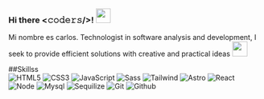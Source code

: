 ### Hi there <𝚌𝚘𝚍𝚎𝚛𝚜/>! <img src="https://github.com/TheDudeThatCode/TheDudeThatCode/blob/master/Assets/Hi.gif" width="29px">

Mi nombre es carlos.
Technologist in software analysis and development, I seek to provide efficient solutions with creative and practical ideas <img src="https://media.giphy.com/media/WUlplcMpOCEmTGBtBW/giphy.gif" width="30">

##Skillss <br/>
![HTML5](https://img.shields.io/badge/-HTML5-%23E44D27?style=flat-square&logo=html5&logoColor=ffffff)
![CSS3](https://img.shields.io/badge/-CSS3-%231572B6?style=flat-square&logo=css3)
![JavaScript](https://img.shields.io/badge/-JavaScript-black?style=flat-square&logo=javascript)
![Sass](https://img.shields.io/badge/-Sass-%23CC6699?style=flat-square&logo=sass&logoColor=ffffff)
![Tailwind](https://img.shields.io/badge/-Sass-%23CC6699?style=flat-square&logo=sass&logoColor=ffffff)
![Astro](https://img.shields.io/badge/-Sass-%23CC6699?style=flat-square&logo=sass&logoColor=ffffff)
![React](https://img.shields.io/badge/-Sass-%23CC6699?style=flat-square&logo=sass&logoColor=ffffff)
![Node](https://img.shields.io/badge/-Sass-%23CC6699?style=flat-square&logo=sass&logoColor=ffffff)
![Mysql](https://img.shields.io/badge/-Sass-%23CC6699?style=flat-square&logo=sass&logoColor=ffffff)
![Sequilize](https://img.shields.io/badge/-Sass-%23CC6699?style=flat-square&logo=sass&logoColor=ffffff)
![Git](https://img.shields.io/badge/-Sass-%23CC6699?style=flat-square&logo=sass&logoColor=ffffff)
![Github](https://img.shields.io/badge/-Sass-%23CC6699?style=flat-square&logo=sass&logoColor=ffffff)


<!--
**cdomdev/cdomdev** is a ✨ _special_ ✨ repository because its `README.md` (this file) appears on your GitHub profile.

Here are some ideas to get you started:

- 🔭 I’m currently working on ...
- 🌱 I’m currently learning ...
- 👯 I’m looking to collaborate on ...
- 🤔 I’m looking for help with ...
- 💬 Ask me about ...
- 📫 How to reach me: ...
- 😄 Pronouns: ...
- ⚡ Fun fact: ...
-->
